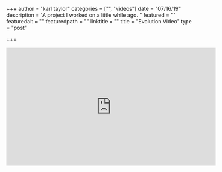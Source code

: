 +++
author = "karl taylor"
categories = ["", "videos"]
date = "07/16/19"
description = "A project I worked on a little while ago. "
featured = ""
featuredalt = ""
featuredpath = ""
linktitle = ""
title = "Evolution Video"
type = "post"

+++
<iframe width="560" height="315" src="https://www.youtube.com/embed/FOpVeakHTt4" frameborder="0" allow="accelerometer; autoplay; encrypted-media; gyroscope; picture-in-picture" allowfullscreen></iframe>